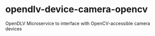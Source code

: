 # opendlv-device-camera-opencv
OpenDLV Microservice to interface with OpenCV-accessible camera devices
